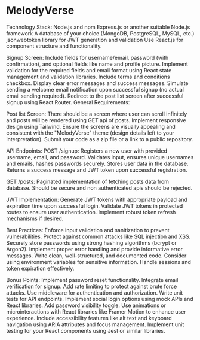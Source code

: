 # MelodyVerse

Technology Stack:
Node.js and npm
Express.js or another suitable Node.js framework
A database of your choice (MongoDB, PostgreSQL, MySQL, etc.)
jsonwebtoken library for JWT generation and validation
Use React.js for component structure and functionality.

Signup Screen:
Include fields for username/email, password (with confirmation), and optional fields like name and profile picture.
Implement validation for the required fields and email format using React state management and validation libraries.
Include terms and conditions checkbox.
Display clear error messages and success messages.
Simulate sending a welcome email notification upon successful signup (no actual email sending required).
Redirect to the post list screen after successful signup using React Router.
General Requirements:

Post list Screen:
There should be a screen where user can scroll infinitely and posts will be rendered using GET api of posts. 
Implement responsive design using Tailwind.
Ensure the screens are visually appealing and consistent with the "MelodyVerse" theme (design details left to your interpretation).
Submit your code as a zip file or a link to a public repository.

API Endpoints:
POST /signup:
Registers a new user with provided username, email, and password.
Validates input, ensures unique usernames and emails, hashes passwords securely.
Stores user data in the database.
Returns a success message and JWT token upon successful registration.

GET /posts:
Paginated implementation of fetching posts data from database.
Should be secure and non authenticated apis should be rejected. 




JWT Implementation:
Generate JWT tokens with appropriate payload and expiration time upon successful login.
Validate JWT tokens in protected routes to ensure user authentication.
Implement robust token refresh mechanisms if desired.

Best Practices:
Enforce input validation and sanitization to prevent vulnerabilities.
Protect against common attacks like SQL injection and XSS.
Securely store passwords using strong hashing algorithms (bcrypt or Argon2).
Implement proper error handling and provide informative error messages.
Write clean, well-structured, and documented code.
Consider using environment variables for sensitive information.
Handle sessions and token expiration effectively.

Bonus Points:
Implement password reset functionality.
Integrate email verification for signup.
Add rate limiting to protect against brute force attacks.
Use middleware for authentication and authorization.
Write unit tests for API endpoints.
Implement social login options using mock APIs and React libraries.
Add password visibility toggle.
Use animations or microinteractions with React libraries like Framer Motion to enhance user experience.
Include accessibility features like alt text and keyboard navigation using ARIA attributes and focus management.
Implement unit testing for your React components using Jest or similar libraries.

